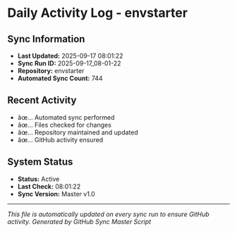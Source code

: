 ﻿# Daily Activity Log - envstarter

## Sync Information
- **Last Updated:** 2025-09-17 08:01:22
- **Sync Run ID:** 2025-09-17_08-01-22
- **Repository:** envstarter
- **Automated Sync Count:** 744

## Recent Activity
- âœ… Automated sync performed
- âœ… Files checked for changes
- âœ… Repository maintained and updated
- âœ… GitHub activity ensured

## System Status
- **Status:** Active
- **Last Check:** 08:01:22
- **Sync Version:** Master v1.0

---
*This file is automatically updated on every sync run to ensure GitHub activity.*
*Generated by GitHub Sync Master Script*
